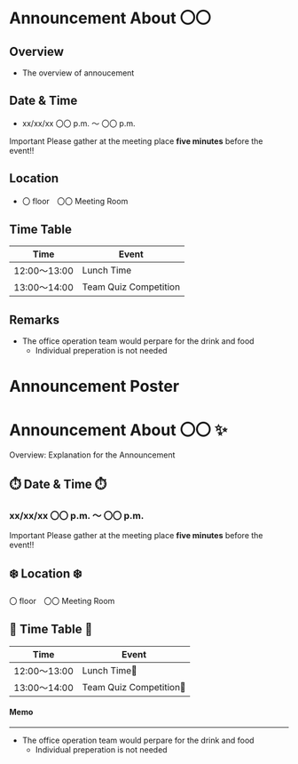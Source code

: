 # Announcement About 〇〇 
## Overview
- The overview of annoucement

## Date & Time
-  xx/xx/xx 〇〇 p.m. ～ 〇〇 p.m. 

<span class="badge badge-danger">Important</span>
Please gather at the meeting place **five minutes** before the event!!


## Location
- 〇 floor　〇〇 Meeting Room


## Time Table
| Time         | Event         |
| ------------ | -------------------- |
| 12:00～13:00 | Lunch Time             |
| 13:00～14:00 | Team Quiz Competition |


## Remarks
- The office operation team would perpare for the drink and food
    - Individual preperation is not needed

# Announcement Poster
<div class="bg-cyan p-4">
<div class="text-white text-center">

# Announcement About 〇〇 :sparkles: 
Overview: Explanation for the Announcement
    </div>
<div class="alert alert-white my-4 mx-3 py-4 text-cyan  text-center">

## :stopwatch: Date & Time :stopwatch:
### xx/xx/xx 〇〇 p.m. ～ 〇〇 p.m.
<span class="badge badge-danger">Important</span>
Please gather at the meeting place **five minutes** before the event!!

## :snowflake: Location :snowflake: 
〇 floor　〇〇 Meeting Room

## :wine_glass:  Time Table :wine_glass:
| Time         | Event               |
| ------------ | -------------------------- |
| 12:00～13:00 | Lunch Time:poultry_leg:      |
| 13:00～14:00 | Team Quiz Competition:memo: |

<div class="alert alert-green text-white mt-5 mx-3 pt-4">

#### Memo
---
- The office operation team would perpare for the drink and food
    - Individual preperation is not needed
    </div>
</div>
</div>
